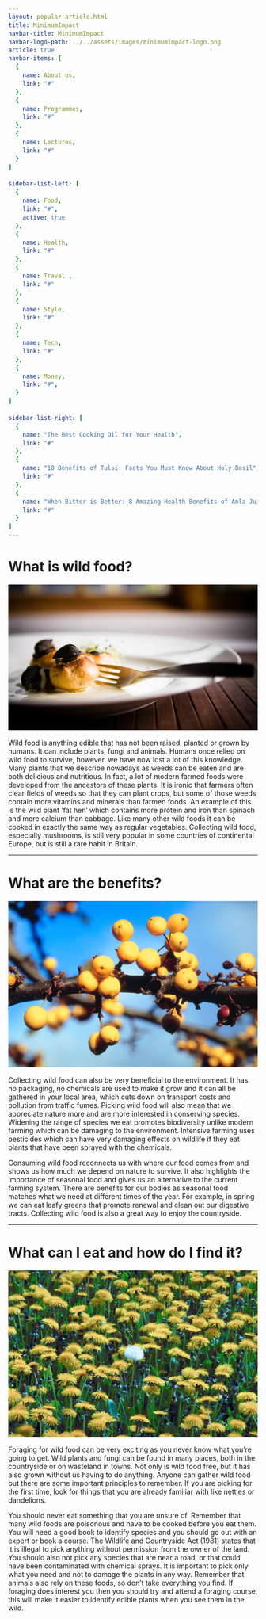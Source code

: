 ```yaml
---
layout: popular-article.html
title: MinimumImpact
navbar-title: MinimumImpact
navbar-logo-path: ../../assets/images/minimumimpact-logo.png
article: true
navbar-items: [
  {
    name: About us,
    link: "#"
  },
  {
    name: Programmes,
    link: "#"
  },
  {
    name: Lectures,
    link: "#"
  }
]

sidebar-list-left: [
  {
    name: Food,
    link: "#",
    active: true
  },
  {
    name: Health,
    link: "#"
  },
  {
    name: Travel ,
    link: "#"
  },
  {
    name: Style,
    link: "#"
  },
  {
    name: Tech,
    link: "#"
  },
  {
    name: Money,
    link: "#",
  }
]

sidebar-list-right: [
  {
    name: "The Best Cooking Oil for Your Health",
    link: "#"
  },
  {
    name: "18 Benefits of Tulsi: Facts You Must Know About Holy Basil",
    link: "#"
  },
  {
    name: "When Bitter is Better: 8 Amazing Health Benefits of Amla Juice",
    link: "#"
  }
]
---
```

# What is wild food?

![](../../assets/images/minimumimpact-img1.jpg)

Wild food is anything edible that has not been raised, planted or grown by humans. It can include plants, fungi and animals. Humans once relied on wild food to survive, however, we have now lost a lot of this knowledge. Many plants that we describe nowadays as weeds can be eaten and are both delicious and nutritious. In fact, a lot of modern farmed foods were developed from the ancestors of these plants. It is ironic that farmers often clear fields of weeds so that they can plant crops, but some of those weeds contain more vitamins and minerals than farmed foods. An example of this is the wild plant ‘fat hen’ which contains more protein and iron than spinach and more calcium than cabbage. Like many other wild foods it can be cooked in exactly the same way as regular vegetables. Collecting wild food, especially mushrooms, is still very popular in some countries of continental Europe, but is still a rare habit in Britain.

* * *

# What are the benefits?

![](../../assets/images/minimumimpact-img2.jpg)

Collecting wild food can also be very beneficial to the environment. It has no packaging, no chemicals are used to make it grow and it can all be gathered in your local area, which cuts down on transport costs and pollution from traffic fumes. Picking wild food will also mean that we appreciate nature more and are more interested in conserving species. Widening the range of species we eat promotes biodiversity unlike modern farming which can be damaging to the environment. Intensive farming uses pesticides which can have very damaging effects on wildlife if they eat plants that have been sprayed with the chemicals.

Consuming wild food reconnects us with where our food comes from and shows us how much we depend on nature to survive. It also highlights the importance of seasonal food and gives us an alternative to the current farming system. There are benefits for our bodies as seasonal food matches what we need at different times of the year. For example, in spring we can eat leafy greens that promote renewal and clean out our digestive tracts. Collecting wild food is also a great way to enjoy the countryside.

* * *

# What can I eat and how do I find it?

![](../../assets/images/minimumimpact-img3.jpg)

Foraging for wild food can be very exciting as you never know what you’re going to get. Wild plants and fungi can be found in many places, both in the countryside or on wasteland in towns. Not only is wild food free, but it has also grown without us having to do anything. Anyone can gather wild food but there are some important principles to remember. If you are picking for the first time, look for things that you are already familiar with like nettles or dandelions.

You should never eat something that you are unsure of. Remember that many wild foods are poisonous and have to be cooked before you eat them. You will need a good book to identify species and you should go out with an expert or book a course. The Wildlife and Countryside Act (1981) states that it is illegal to pick anything without permission from the owner of the land. You should also not pick any species that are near a road, or that could have been contaminated with chemical sprays. It is important to pick only what you need and not to damage the plants in any way. Remember that animals also rely on these foods, so don’t take everything you find. If foraging does interest you then you should try and attend a foraging course, this will make it easier to identify edible plants when you see them in the wild.
